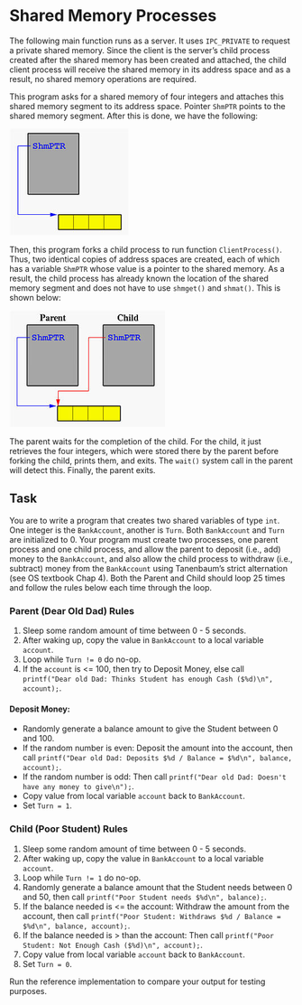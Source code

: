 # Shared Memory Processes

The following main function runs as a server. It uses `IPC_PRIVATE` to request a private shared memory. Since the client is the server’s child process created after the shared memory has been created and attached, the child client process will receive the shared memory in its address space and as a result, no shared memory operations are required.

This program asks for a shared memory of four integers and attaches this shared memory segment to its address space. Pointer `ShmPTR` points to the shared memory segment. After this is done, we have the following:

![Shared Memory](images/shm-4.jpg)

Then, this program forks a child process to run function `ClientProcess()`. Thus, two identical copies of address spaces are created, each of which has a variable `ShmPTR` whose value is a pointer to the shared memory. As a result, the child process has already known the location of the shared memory segment and does not have to use `shmget()` and `shmat()`. This is shown below:

![Shared Memory with Fork](images/shm-5.jpg)

The parent waits for the completion of the child. For the child, it just retrieves the four integers, which were stored there by the parent before forking the child, prints them, and exits. The `wait()` system call in the parent will detect this. Finally, the parent exits.

## Task

You are to write a program that creates two shared variables of type `int`. One integer is the `BankAccount`, another is `Turn`. Both `BankAccount` and `Turn` are initialized to 0. Your program must create two processes, one parent process and one child process, and allow the parent to deposit (i.e., add) money to the `BankAccount`, and also allow the child process to withdraw (i.e., subtract) money from the `BankAccount` using Tanenbaum’s strict alternation (see OS textbook Chap 4). Both the Parent and Child should loop 25 times and follow the rules below each time through the loop.

### Parent (Dear Old Dad) Rules

1. Sleep some random amount of time between 0 - 5 seconds.
2. After waking up, copy the value in `BankAccount` to a local variable `account`.
3. Loop while `Turn != 0` do no-op.
4. If the `account` is <= 100, then try to Deposit Money, else call `printf("Dear old Dad: Thinks Student has enough Cash ($%d)\n", account);`.

#### Deposit Money:

- Randomly generate a balance amount to give the Student between 0 and 100.
- If the random number is even: Deposit the amount into the account, then call `printf("Dear old Dad: Deposits $%d / Balance = $%d\n", balance, account);`.
- If the random number is odd: Then call `printf("Dear old Dad: Doesn't have any money to give\n");`.
- Copy value from local variable `account` back to `BankAccount`.
- Set `Turn = 1`.

### Child (Poor Student) Rules

1. Sleep some random amount of time between 0 - 5 seconds.
2. After waking up, copy the value in `BankAccount` to a local variable `account`.
3. Loop while `Turn != 1` do no-op.
4. Randomly generate a balance amount that the Student needs between 0 and 50, then call `printf("Poor Student needs $%d\n", balance);`.
5. If the balance needed is <= the account: Withdraw the amount from the account, then call `printf("Poor Student: Withdraws $%d / Balance = $%d\n", balance, account);`.
6. If the balance needed is > than the account: Then call `printf("Poor Student: Not Enough Cash ($%d)\n", account);`.
7. Copy value from local variable `account` back to `BankAccount`.
8. Set `Turn = 0`.

Run the reference implementation to compare your output for testing purposes.